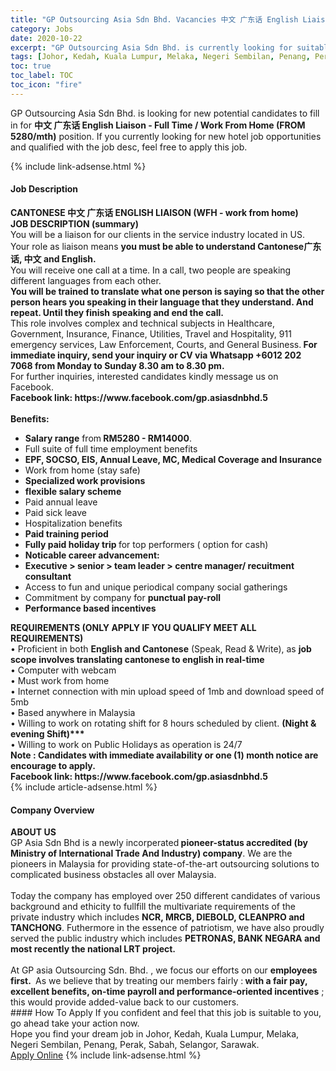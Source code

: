```yaml
---
title: "GP Outsourcing Asia Sdn Bhd. Vacancies 中文 广东话 English Liaison - Full Time / Work From Home (FROM 5280/mth)" 
category: Jobs 
date: 2020-10-22 
excerpt: "GP Outsourcing Asia Sdn Bhd. is currently looking for suitable person to fill in the 中文 广东话 English Liaison - Full Time / Work From Home (FROM 5280/mth) which positioned at Johor, Kedah, Kuala Lumpur, Melaka, Negeri Sembilan, Penang, Perak, Sabah, Selangor, Sarawak" 
tags: [Johor, Kedah, Kuala Lumpur, Melaka, Negeri Sembilan, Penang, Perak, Sabah, Selangor, Sarawak] 
toc: true 
toc_label: TOC 
toc_icon: "fire" 
--- 
```


<p>GP Outsourcing Asia Sdn Bhd. is looking for new potential candidates to fill in for <b>中文 广东话 English Liaison - Full Time / Work From Home (FROM 5280/mth)</b> position. If you currently looking for new hotel job opportunities and qualified with the job desc, feel free to apply this job.
</p>{% include link-adsense.html %} 
<div><div><h4>Job Description</h4></div><div><div><span><div><div><div><div><strong>CANTONESE &#20013;&#25991; &#24191;&#19996;&#35805; ENGLISH LIAISON (WFH - work from home)</strong></div><div><strong>JOB DESCRIPTION (summary)</strong></div><div>You will be a liaison for our clients in the service industry located in US.&#160;</div><div>Your role as liaison means <strong>you must be able to understand Cantonese&#24191;&#19996;&#35805;, &#20013;&#25991; and English.</strong></div><div>You will receive one call at a time. In a call, two people are speaking different languages from each other.</div><div><strong>You will be trained to translate what one person is saying so that the other person hears you speaking in their language that they understand. And repeat. Until they finish speaking and end the call.</strong></div><div>This role involves complex and technical subjects in Healthcare, Government, Insurance, Finance, Utilities, Travel and Hospitality, 911 emergency services, Law Enforcement, Courts, and General Business.<strong> For immediate inquiry, send your inquiry or CV via Whatsapp +6012 202 7068 from Monday to Sunday 8.30 am to 8.30 pm.&#160;</strong></div><div>For further inquiries, interested candidates kindly message us on Facebook.&#160;</div><div><strong>Facebook link: https://www.facebook.com/gp.asiasdnbhd.5</strong></div><div><br><strong>Benefits:</strong></div><ul><li><strong>Salary range</strong> from<strong> RM5280 - RM14000</strong>.</li><li>Full suite of full time employment benefits</li><li><strong>EPF, SOCSO, EIS, Annual Leave, MC, Medical Coverage and Insurance</strong></li><li>Work from home (stay safe)</li><li><strong>Specialized work provisions&#160;</strong></li><li><strong>flexible salary scheme</strong></li><li>Paid annual leave</li><li>Paid sick leave</li><li>Hospitalization benefits</li><li><strong>Paid training period&#160;</strong></li><li><strong>Fully paid holiday trip </strong>for top performers ( option for cash)</li><li><strong>Noticable career advancement:</strong></li><li><strong>Executive &gt; senior &gt; team leader &gt; centre manager/ recuitment consultant</strong></li><li>Access to fun and unique periodical company social gatherings</li><li>Commitment by company for <strong>punctual pay-roll</strong></li><li><strong>Performance based incentives</strong></li></ul><div><strong>REQUIREMENTS (ONLY APPLY IF YOU QUALIFY MEET ALL REQUIREMENTS)</strong><br>&#8226; Proficient in both <strong>English and Cantonese</strong> (Speak, Read &amp; Write), as <strong>job scope involves translating cantonese to english in real-time</strong><br>&#8226; Computer with webcam<br>&#8226; Must work from home<br>&#8226; Internet connection with min upload speed of 1mb and download speed of 5mb<br>&#8226; Based anywhere in Malaysia<br>&#8226; Willing to work on rotating shift for 8 hours scheduled by client. <strong>(Night &amp; evening Shift)***</strong><br>&#8226; Willing to work on Public Holidays as operation is 24/7</div><div><strong>Note : Candidates with immediate availability or one (1) month notice are encourage to apply.</strong></div><div><strong>Facebook link: https://www.facebook.com/gp.asiasdnbhd.5</strong></div></div></div></div></span></div></div></div> 
{% include article-adsense.html %} 
<div><div><h4>Company Overview</h4></div><div><div><span><div><div><strong>ABOUT US</strong></div>
<div>GP Asia Sdn Bhd is a newly incorperated<strong> pioneer-status accredited (by Ministry of International Trade And Industry) company</strong>. We are the pioneers in Malaysia for providing state-of-the-art outsourcing solutions to complicated business obstacles all over Malaysia.</div>
<div><br>
Today the company has employed over 250 different candidates of various background and ethicity to fullfill the multivariate requirements of the private industry which includes <strong>NCR, MRCB, DIEBOLD, CLEANPRO and TANCHONG</strong>. Futhermore in the essence of patriotism, we have also proudly served the public industry which includes <strong>PETRONAS, BANK NEGARA and most recently the national LRT project.</strong></div>
<div><br>
At GP asia Outsourcing Sdn. Bhd. , we focus our efforts on our <strong>employees first.&#160;</strong> As we believe that by treating our members fairly :<strong> with a fair pay, excellent benefits, on-time payroll and performance-oriented incentives</strong> ; this would provide added-value back to our customers.</div></div></span></div></div></div> 
#### How To Apply 
If you confident and feel that this job is suitable to you, go ahead take your action now. <br/> 
Hope you find your dream job in Johor, Kedah, Kuala Lumpur, Melaka, Negeri Sembilan, Penang, Perak, Sabah, Selangor, Sarawak. <br/> 
<a href="https://www.jobstreet.com.my/en/job/中文-广东话-english-liaison-full-time-work-from-home-from-5280-mth-4409587?jobId=jobstreet-my-job-4409587" class="btn btn--info" target="_blank" rel="nofollow noopenner">Apply Online</a> 
{% include link-adsense.html %} 